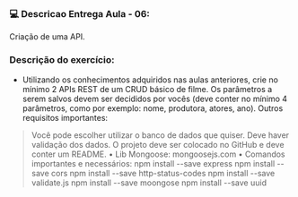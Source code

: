 ### :computer: Descricao Entrega Aula - 06:
<p>Criação de uma API.</p>

### Descrição do exercício:

* Utilizando os conhecimentos adquiridos nas aulas anteriores, crie no mínimo 2 APIs REST de um CRUD básico de filme. Os parâmetros a serem salvos devem ser decididos por vocês (deve conter no mínimo 4 parâmetros, como por exemplo: nome, produtora, atores, ano). Outros requisitos importantes:

> Você pode escolher utilizar o banco de dados que quiser.
> Deve haver validação dos dados.
> O projeto deve ser colocado no GitHub e deve conter um README.
• Lib Mongoose: mongoosejs.com
• Comandos importantes e necessários:
npm install --save express
npm install --save cors
npm install --save http-status-codes
npm install --save validate.js
npm install --save moongose
npm install --save uuid
